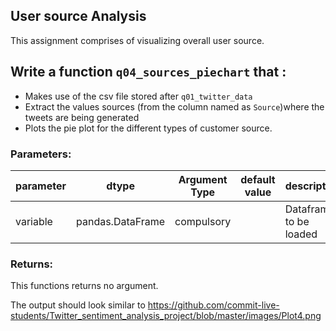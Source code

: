 ## User source Analysis

This assignment comprises of visualizing overall user source.


## Write a function `q04_sources_piechart` that :
- Makes use of the csv file stored after `q01_twitter_data` 
- Extract the values sources (from the column named as `Source`)where the tweets are being generated 
- Plots the pie plot for the different types of customer source.

### Parameters:

| parameter | dtype          | Argument Type | default value | description                   |
|-----------|----------------|---------------|---------------|-------------------------------|
| variable  |pandas.DataFrame| compulsory    |               | Dataframe to be loaded        |


### Returns:

This functions returns no argument.

The output should look similar to https://github.com/commit-live-students/Twitter_sentiment_analysis_project/blob/master/images/Plot4.png